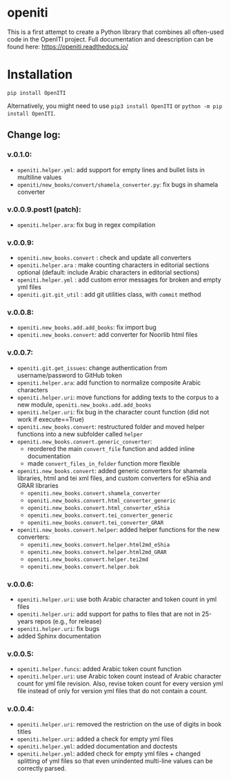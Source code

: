 # openiti

This is a first attempt to create a Python library that combines all often-used code in the OpenITI project. 
Full documentation and deescription can be found here: <https://openiti.readthedocs.io/>

# Installation

```{python}
pip install OpenITI
```

Alternatively, you might need to use `pip3 install OpenITI` or `python -m pip install OpenITI`.

## Change log: 

### v.0.1.0:

* `openiti.helper.yml`: add support for empty lines and bullet lists in multiline values
* `openiti/new_books/convert/shamela_converter.py`: fix bugs in shamela converter

### v.0.0.9.post1 (patch): 

* `openiti.helper.ara`: fix bug in regex compilation

### v.0.0.9:

* `openiti.new_books.convert` : check and update all converters
* `openiti.helper.ara` : make counting characters in editorial sections optional (default: include Arabic characters in editorial sections)
* `openiti.helper.yml` : add custom error messages for broken and empty yml files
* `openiti.git.git_util` : add git utilities class, with `commit` method

### v.0.0.8: 

* `openiti.new_books.add.add_books`: fix import bug
* `openiti.new_books.convert`: add converter for Noorlib html files

### v.0.0.7: 

* `openiti.git.get_issues`: change authentication from username/password to GitHub token
* `openiti.helper.ara`: add function to normalize composite Arabic characters
* `openiti.helper.uri`: move functions for adding texts to the corpus to a new module, `openiti.new_books.add.add_books` 
* `openiti.helper.uri`: fix bug in the character count function (did not work if execute==True)
* `openiti.new_books.convert`: restructured folder and moved helper functions into a new subfolder called `helper`
* `openiti.new_books.convert.generic_converter`: 
    - reordered the main `convert_file` function and added inline documentation
    - made `convert_files_in_folder` function more flexible
* `openiti.new_books.convert`: added generic converters for shamela libraries, html and tei xml files, and custom converters for eShia and GRAR libraries
    - `openiti.new_books.convert.shamela_converter`
    - `openiti.new_books.convert.html_converter_generic`
    - `openiti.new_books.convert.html_converter_eShia`
    - `openiti.new_books.convert.tei_converter_generic`
    - `openiti.new_books.convert.tei_converter_GRAR`
* `openiti.new_books.convert.helper`: added helper functions for the new converters:
    - `openiti.new_books.convert.helper.html2md_eShia`
    - `openiti.new_books.convert.helper.html2md_GRAR`
    - `openiti.new_books.convert.helper.tei2md`
    - `openiti.new_books.convert.helper.bok`
 
### v.0.0.6: 

* `openiti.helper.uri`: use both Arabic character and token count in yml files
* `openiti.helper.uri`: add support for paths to files that are not in 25-years repos (e.g., for release)
* `openiti.helper.uri`: fix bugs
* added Sphinx documentation

### v.0.0.5:

* `openiti.helper.funcs`: added Arabic token count function
* `openiti.helper.uri`: use Arabic token count instead of Arabic character count for yml file revision. Also, revise token count for every version yml file instead of only for version yml files that do not contain a count.

### v.0.0.4: 

* `openiti.helper.uri`: removed the restriction on the use of digits in book titles
* `openiti.helper.uri`: added a check for empty yml files
* `openiti.helper.yml`: added documentation and doctests
* `openiti.helper.yml`: added check for empty yml files + changed splitting of yml files so that even unindented multi-line values can be correctly parsed.
